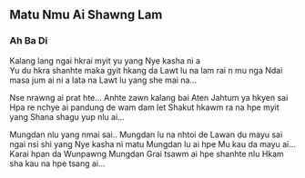 ## Matu Nmu Ai Shawng Lam

### Ah Ba Di

Kalang lang ngai hkrai myit yu yang
Nye kasha ni a  
Yu du hkra shanhte maka gyit hkang da
Lawt lu na lam rai n mu nga
Ndai masa jum ai ni a lata na
Lawt lu yang she mai na...

Nse nrawng ai prat hte...
Anhte zawn kalang bai
Aten Jahtum ya hkyen sai
Hpa re nchye ai pandung de wam dam let
Shakut hkawm ra na hpe myit yang
Shana shagu yup nlu ai...

Mungdan nlu yang nmai sai..
Mungdan lu na nhtoi de
Lawan du mayu sai ngai nsi shi yang
Nye kasha ni matu Mungdan lu ai hpe
Mu kau da mayu ai...
Karai hpan da Wunpawng Mungdan
Grai tsawm ai hpe shanhte nlu
Hkam sha kau na hpe tsang ai...
